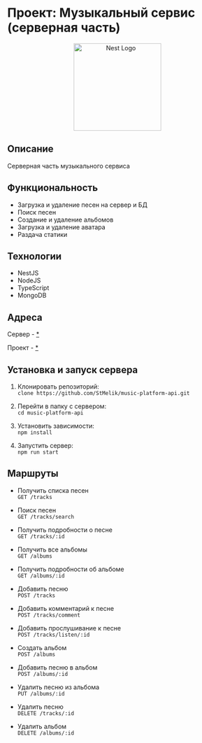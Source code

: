 # Проект: Музыкальный сервис (серверная часть)

<p align="center">
  <img src="https://nestjs.com/img/logo-small.svg" width="200" alt="Nest Logo" />
</p>

## Описание
Серверная часть музыкального сервиса

## Функциональность
* Загрузка и удаление песен на сервер и БД
* Поиск песен
* Создание и удаление альбомов
* Загрузка и удаление аватара
* Раздача статики

## Технологии
* NestJS
* NodeJS
* TypeScript
* MongoDB

## Адреса
Сервер - [*](*)

Проект - [*](*)

## Установка и запуск сервера
1. Клонировать репозиторий:  
  `clone https://github.com/StMelik/music-platform-api.git`

2. Перейти в папку с сервером:  
  `cd music-platform-api`

3. Установить зависимости:  
  `npm install`

4. Запустить сервер:  
  `npm run start`

## Маршруты

* Получить списка песен  
  `GET /tracks`

* Поиск песен  
  `GET /tracks/search`

* Получить подробности о песне  
  `GET /tracks/:id`

* Получить все альбомы  
  `GET /albums`

* Получить подробности об альбоме  
  `GET /albums/:id`

* Добавить песню  
  `POST /tracks`

* Добавить комментарий к песне  
  `POST /tracks/comment`

* Добавить прослушивание к песне  
  `POST /tracks/listen/:id`

* Создать альбом  
  `POST /albums`

* Добавить песню в альбом  
  `POST /albums/:id`

* Удалить песню из альбома  
  `PUT /albums/:id`

* Удалить песню  
  `DELETE /tracks/:id`

* Удалить альбом  
  `DELETE /albums/:id`
